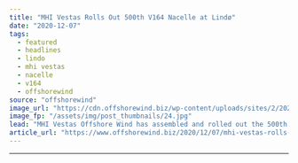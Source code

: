 ```yaml
---
title: "MHI Vestas Rolls Out 500th V164 Nacelle at Lindø"
date: "2020-12-07"
tags: 
  - featured
  - headlines
  - lindo
  - mhi vestas
  - nacelle
  - v164
  - offshorewind
source: "offshorewind"
image_url: "https://cdn.offshorewind.biz/wp-content/uploads/sites/2/2020/12/07101114/MHI-Vestas-Rolls-Out-500th-V164-Nacelle.jpg"
image_fp: "/assets/img/post_thumbnails/24.jpg"
lead: "MHI Vestas Offshore Wind has assembled and rolled out the 500th V164 nacelle from"
article_url: "https://www.offshorewind.biz/2020/12/07/mhi-vestas-rolls-out-500th-v164-nacelle-at-lindo/"
---
```


---
